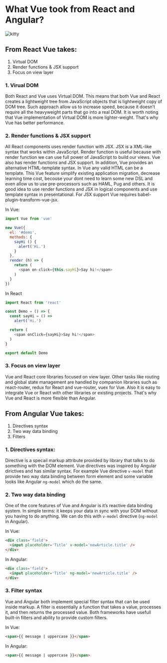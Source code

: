 # What Vue took from React and Angular?

![kitty](https://trello-attachments.s3.amazonaws.com/59e10a09fa37e1fead5031c2/59f8cbbdeb9de7f85ba07af6/1b60564bc33e672bca8c9bb0414704d4/joxi_screenshot_1509526926848.png)

## From React Vue takes:

1. Virtual DOM
2. Render functions & JSX support
3. Focus on view layer

### 1. Virual DOM
Both React and Vue uses Virtual DOM. This means that both Vue and React creates a lightweight tree from JavaScript objects that is lightweight copy of DOM tree. Such approach allow us to increase speed, because it doesn’t require all the heavyweight parts that go into a real DOM. It is worth noting that Vue implementation of Virtual DOM is more lighter-weight. That's why Vue has better performance.

### 2. Render functions & JSX support
All React components uses render function with JSX. JSX is a XML-like syntax that works within JavaScript. Render function is useful because with render function we can use full power of JavaScript to build our views. Vue also has render functions and JSX support. In addition, Vue provides an alternative HTML-template syntax. In Vue any valid HTML can be a template. This Vue feature simplify existing application migration, decrease learning time cost, becouse your dont need to learn some new DSL and even allow us to use pre-processors such as HAML, Pug and others. It is good idea to use render functions and JSX in logical components and use template syntax in presentational. For JSX support Vue requires babel-plugin-transform-vue-jsx.

In Vue:
```js
import Vue from 'vue'

new Vue({
  el: '#demo',
  methods: {
    sayHi () {
      alert('Hi.')
    }
  },
  render (h) => {
    return (
      <span on-click={this.sayHi}>Say hi!</span>
    )
  }
})
```

In React
```js
import React from 'react'

const Demo = () => {
  const sayHi = () =>
    alert('Hi.')

  return (
    <span onClick={sayHi}>Say hi!</span>
  )
}

export default Demo
```

### 3. Focus on view layer
Vue and React core libraries focused on view layer. Other tasks like routing and global state management are handled by companion libraries such as react-router, redux for React and vue-router, vuex for Vue. Also it is easy to integrate Vue or React with other libraries or existing projects. That's why Vue and React is more flexible than Angular.

## From Angular Vue takes:

1. Directives syntax
2. Two way data binding
3. Filters

### 1. Directives syntax:
Directive is a specail markup attribute provided by library that talks to do something with the DOM element. Vue directives was inspired by Angular dirictives and has similar syntax. For example Vue directive ```v-model``` that provide two way data binding between form element and some variable looks like Angular ```ng-model``` which do the same.

### 2. Two way data binding
One of the core features of Vue and Angular is it’s reactive data binding system. In simple terms: it keeps your data in sync with your DOM without you having to do anything. We can do this with ```v-model``` directive (```ng-model``` in Angular).

In Vue:
```html
<div class='field'>
  <input placeholder='Title' v-model='newArticle.title' />
</div>
```

In Angular:
```html
<div class='field'>
  <input placeholder='Title' ng-model='newArticle.title' />
</div>
```

### 3. Filter syntax
Vue and Angular both implement special filter syntax that can be used inside markup. A filter is essentially a function that takes a value, processes it, and then returns the processed value. Both frameworks have usefull built-in filters and ability to provide custom filters.

In Vue:
```html
<span>{{ message | uppercase }}</span>
```

In Angular:
```html
<span>{{ message | uppercase }}</span>
```
